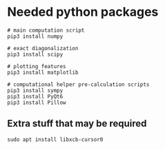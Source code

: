 # Needed python packages

```shell
# main computation script
pip3 install numpy

# exact diagonalization
pip3 install scipy

# plotting features
pip3 install matplotlib

# computational helper pre-calculation scripts
pip3 install sympy
pip3 install PyQt6
pip3 install Pillow
```

## Extra stuff that may be required

```shell
sudo apt install libxcb-cursor0
```
